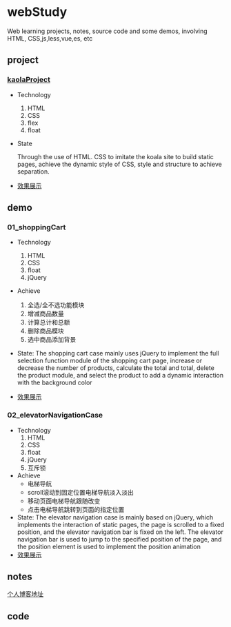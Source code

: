 # webStudy
Web learning projects, notes, source code and some demos, involving HTML, CSS,js,less,vue,es, etc 

## project

### [kaolaProject](https://sparkparis.github.io/webStudy/kaolaProject/index.html)

- Technology

  1. HTML
  2. CSS
  3. flex
  4. float

- State

  Through the use of HTML. CSS to imitate the koala site to build static pages, achieve the dynamic style of CSS, style and structure to achieve separation.

- [效果展示](https://sparkparis.github.io/webStudy/kaolaProject/index.html)

## demo
### 01_shoppingCart
- Technology
  1. HTML
  2. CSS
  3. float
  4. jQuery
- Achieve
  1. 全选/全不选功能模块
  2. 增减商品数量
  3. 计算总计和总额
  4. 删除商品模块
  5. 选中商品添加背景
- State:
  The shopping cart case mainly uses jQuery to implement the full selection function module of the shopping cart page, increase or decrease the number of products, calculate the total and total, delete the product module, and select the product to add a dynamic interaction with the background color

- [效果展示](https://sparkparis.github.io/webStudy/demo/01_shoppingCart/)
### 02_elevatorNavigationCase
- Technology
  1. HTML
  2. CSS
  3. float
  4. jQuery
  5. 互斥锁
- Achieve
  - 电梯导航
  - scroll滚动到固定位置电梯导航淡入淡出
  - 移动页面电梯导航跟随改变
  - 点击电梯导航跳转到页面的指定位置
- State:
  The elevator navigation case is mainly based on jQuery, which implements the interaction of static pages, the page is scrolled to a fixed position, and the elevator navigation bar is fixed on the left. The elevator navigation bar is used to jump to the specified position of the page, and the position element is used to implement the position animation
- [效果展示](https://sparkparis.github.io/webStudy/demo/02_elevatorNavigationCase/)
## notes
[个人博客地址](https://sparkparis.github.io/)
## code


